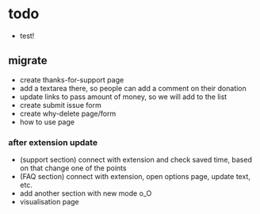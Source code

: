 # todo

- test!

## migrate

- create thanks-for-support page
- add a textarea there, so people can add a comment on their donation
- update links to pass amount of money, so we will add to the list
- create submit issue form
- create why-delete page/form
- how to use page

### after extension update

- (support section) connect with extension and check saved time, based on that change one of the points
- (FAQ section) connect with extension, open options page, update text, etc.
- add another section with new mode o_O
- visualisation page
